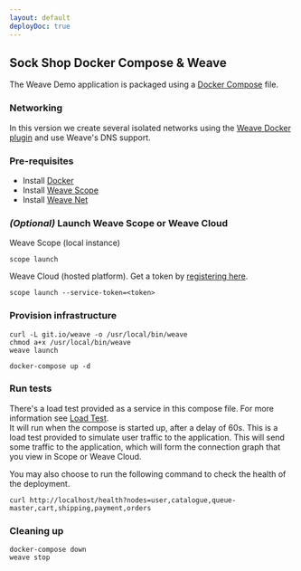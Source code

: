 ```yaml
---
layout: default
deployDoc: true
---
```


## Sock Shop  Docker Compose & Weave

The Weave Demo application is packaged using a [Docker Compose](https://docs.docker.com/compose/) file.

### Networking

In this version we create several isolated networks using the [Weave Docker plugin](https://www.weave.works/docs/net/latest/plugin/) and use Weave's DNS support.

### Pre-requisites

- Install [Docker](https://www.docker.com/products/overview)
- Install [Weave Scope](https://www.weave.works/install-weave-scope/)
- Install [Weave Net](https://www.weave.works/install-weave-net/)

### *(Optional)* Launch Weave Scope or Weave Cloud

Weave Scope (local instance)

    scope launch

Weave Cloud (hosted platform). Get a token by [registering here](http://cloud.weave.works/).

    scope launch --service-token=<token>

### Provision infrastructure

<!-- deploy-test-start create-infrastructure -->

    curl -L git.io/weave -o /usr/local/bin/weave
    chmod a+x /usr/local/bin/weave
    weave launch

    docker-compose up -d

<!-- deploy-test-end -->
    
### Run tests

There's a load test provided as a service in this compose file. For more information see [Load Test](#loadtest).  
It will run when the compose is started up, after a delay of 60s. This is a load test provided to simulate user traffic to the application.
This will send some traffic to the application, which will form the connection graph that you view in Scope or Weave Cloud. 

You may also choose to run the following command to check the health of the deployment.

    curl http://localhost/health?nodes=user,catalogue,queue-master,cart,shipping,payment,orders 

<!-- deploy-test-hidden run-tests

    sleep 90
    STATUS=$(curl -s -o output.txt -w "%{http_code}" http://localhost/health?nodes=user,catalogue,queue-master,cart,shipping,payment,orders)
    cat output.txt | jq -C '.'

    if [ $STATUS -ne 200 ]; then
        echo "$(tput setaf 1)DEPLOY FAILED$(tput sgr0)"
        exit 1
    fi

-->


### Cleaning up

<!-- deploy-test-start destroy-infrastructure -->

    docker-compose down
    weave stop
   
<!-- deploy-test-end -->

<!-- deploy-test-hidden destroy-infrastructure
    rm output.txt
-->
